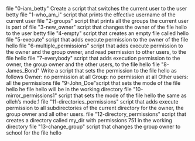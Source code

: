 file "0-iam_betty" Create a script that switches the current user to the user betty
file "1-who_am_i" script that prints the effective username of the current user
file "2-groups" script that prints all the groups the current user is part of
file "3-new_owner" script that changes the owner of the file hello to the user betty
file "4-empty"  script that creates an empty file called hello
file "5-execute"  script that adds execute permission to the owner of the file hello
file "6-multiple_permissions" script that adds execute permission to the owner and the group owner, and read permission to other users, to the file hello
file "7-everybody" script that adds execution permission to the owner, the group owner and the other users, to the file hello
file "8-James_Bond" Write a script that sets the permission to the file hello as follows Owner: no permission at all Group: no permission at all Other users: all the permissions
file "9-John_Doe"script that sets the mode of the file hello he file hello will be in the working directory
file "10-mirror_permissions1" script that sets the mode of the file hello the same as olleh’s mode.1
file "11-directories_permissions" script that adds execute permission to all subdirectories of the current directory for the owner, the group owner and all other users.
file "12-directory_permissions" script that creates a directory called my_dir with permissions 751 in the working directory
file "13-change_group" script that changes the group owner to school for the file hello
